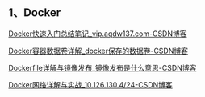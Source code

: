 ## 1、Docker

[Docker快速入门总结笔记_vip.aqdw137.com-CSDN博客](https://blog.csdn.net/huangjhai/article/details/118854733)

[Docker容器数据卷详解_docker保存的数据卷-CSDN博客](https://blog.csdn.net/huangjhai/article/details/119860628)

[Dockerfile详解与镜像发布_镜像发布是什么意思-CSDN博客](https://blog.csdn.net/huangjhai/article/details/120278039)

[Docker网络详解与实战_10.126.130.4/24-CSDN博客](https://blog.csdn.net/huangjhai/article/details/120425457)
